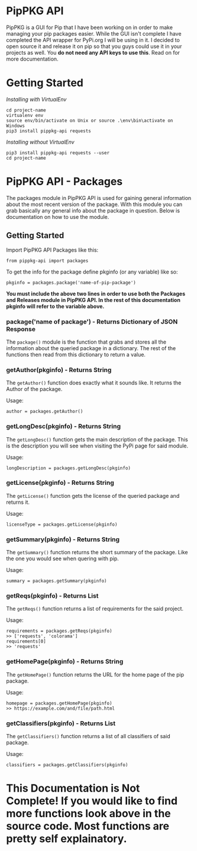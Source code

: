 # PipPKG API

PipPKG is a GUI for Pip that I have been working on in order to make managing your pip packages easier. While the GUI isn't complete I have completed the API wrapper for PyPi.org I will be using in it. I decided to open source it and release it on pip so that you guys could use it in your projects as well. You **do not need any API keys to use this**. Read on for more documentation.

# Getting Started

*Installing with VirtualEnv*
```
cd project-name
virtualenv env
source env/bin/activate on Unix or source .\env\bin\activate on Windows
pip3 install pippkg-api requests
```

*Installing without VirtualEnv*
```
pip3 install pippkg-api requests --user
cd project-name
```

# PipPKG API - Packages

The packages module in PipPKG API is used for gaining general information about the most recent version of the package. With this module you can grab basically any general info about the package in question. Below is documentation on how to use the module.


## Getting Started

Import PipPKG API Packages like this:
```
from pippkg-api import packages
```

To get the info for the package define pkginfo (or any variable) like so:
```
pkginfo = packages.package('name-of-pip-package')
```

**You must include the above two lines in order to use both the Packages and Releases module in PipPKG API. In the rest of this documentation pkginfo will refer to the variable above.**

### package('name of package') - Returns Dictionary of JSON Response

The `package()` module is the function that grabs and stores all the information about the queried package in a dictionary. The rest of the functions then read from this dictionary to return a value. 

### getAuthor(pkginfo) - Returns String

The `getAuthor()` function does exactly what it sounds like. It returns the Author of the package.

Usage:
```
author = packages.getAuthor()
```

### getLongDesc(pkginfo) - Returns String

The `getLongDesc()` function gets the main description of the package. This is the description you will see when visiting the PyPi page for said module.

Usage:
```
longDescription = packages.getLongDesc(pkginfo)
```

### getLicense(pkginfo) - Returns String

The `getLicense()` function gets the license of the queried package and returns it.

Usage:
```
licenseType = packages.getLicense(pkginfo)
```

### getSummary(pkginfo) - Returns String

The `getSummary()` function returns the short summary of the package. Like the one you would see when quering with pip.

Usage:
```
summary = packages.getSummary(pkginfo)
```

### getReqs(pkginfo) - Returns List

The `getReqs()` function returns a list of requirements for the said project.

Usage:
```
requirements = packages.getReqs(pkginfo)
>> ['requests', 'colorama']
requirements[0]
>> 'requests'
```

### getHomePage(pkginfo) - Returns String

The `getHomePage()` function returns the URL for the home page of the pip package.

Usage:
```
homepage = packages.getHomePage(pkginfo)
>> https://example.com/and/file/path.html
```

### getClassifiers(pkginfo) - Returns List

The `getClassifiers()` function returns a list of all classifiers of said package.

Usage:
```
classifiers = packages.getClassifiers(pkginfo)
```

# This Documentation is Not Complete! If you would like to find more functions look above in the source code. Most functions are pretty self explainatory.
